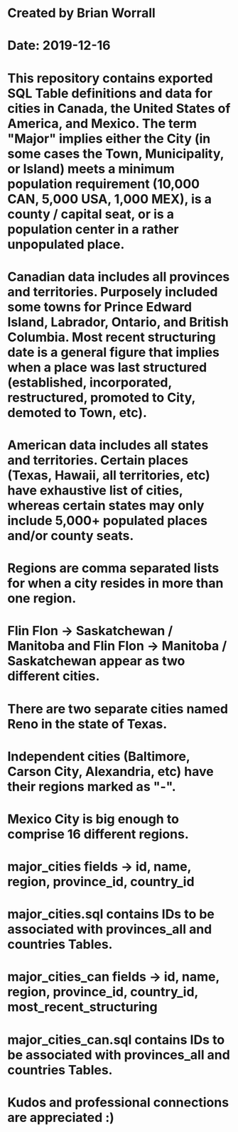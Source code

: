 # Created by Brian Worrall
# Date: 2019-12-16

# This repository contains exported SQL Table definitions and data for cities in Canada, the United States of America, and Mexico. The term "Major" implies either the City (in some cases the Town, Municipality, or Island) meets a minimum population requirement (10,000 CAN, 5,000 USA, 1,000 MEX), is a county / capital seat, or is a population center in a rather unpopulated place.

# Canadian data includes all provinces and territories. Purposely included some towns for Prince Edward Island, Labrador, Ontario, and British Columbia. Most recent structuring date is a general figure that implies when a place was last structured (established, incorporated, restructured, promoted to City, demoted to Town, etc).

# American data includes all states and territories. Certain places (Texas, Hawaii, all territories, etc) have exhaustive list of cities, whereas certain states may only include 5,000+ populated places and/or county seats.

# Regions are comma separated lists for when a city resides in more than one region.

# Flin Flon -> Saskatchewan / Manitoba and Flin Flon -> Manitoba / Saskatchewan appear as two different cities.

# There are two separate cities named Reno in the state of Texas.

# Independent cities (Baltimore, Carson City, Alexandria, etc) have their regions marked as "-".

# Mexico City is big enough to comprise 16 different regions.

# major_cities fields -> id, name, region, province_id, country_id
# major_cities.sql contains IDs to be associated with provinces_all and countries Tables.

# major_cities_can fields -> id, name, region, province_id, country_id, most_recent_structuring
# major_cities_can.sql contains IDs to be associated with provinces_all and countries Tables.

# Kudos and professional connections are appreciated :)
